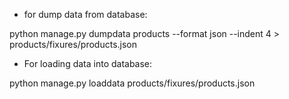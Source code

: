 

- for dump data from database:

python manage.py dumpdata products --format json --indent 4 > products/fixures/products.json


- For loading data into database:

python manage.py loaddata products/fixures/products.json
